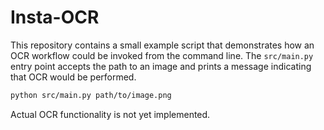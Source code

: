 # Insta-OCR

This repository contains a small example script that demonstrates how an OCR
workflow could be invoked from the command line. The `src/main.py` entry point
accepts the path to an image and prints a message indicating that OCR would be
performed.

```bash
python src/main.py path/to/image.png
```

Actual OCR functionality is not yet implemented.

